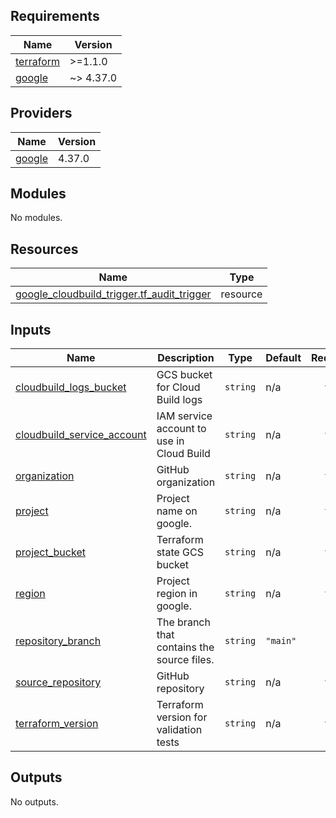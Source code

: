 <!-- BEGIN_TF_DOCS -->
## Requirements

| Name | Version |
|------|---------|
| <a name="requirement_terraform"></a> [terraform](#requirement\_terraform) | >=1.1.0 |
| <a name="requirement_google"></a> [google](#requirement\_google) | ~> 4.37.0 |

## Providers

| Name | Version |
|------|---------|
| <a name="provider_google"></a> [google](#provider\_google) | 4.37.0 |

## Modules

No modules.

## Resources

| Name | Type |
|------|------|
| [google_cloudbuild_trigger.tf_audit_trigger](https://registry.terraform.io/providers/hashicorp/google/latest/docs/resources/cloudbuild_trigger) | resource |

## Inputs

| Name | Description | Type | Default | Required |
|------|-------------|------|---------|:--------:|
| <a name="input_cloudbuild_logs_bucket"></a> [cloudbuild\_logs\_bucket](#input\_cloudbuild\_logs\_bucket) | GCS bucket for Cloud Build logs | `string` | n/a | yes |
| <a name="input_cloudbuild_service_account"></a> [cloudbuild\_service\_account](#input\_cloudbuild\_service\_account) | IAM service account to use in Cloud Build | `string` | n/a | yes |
| <a name="input_organization"></a> [organization](#input\_organization) | GitHub organization | `string` | n/a | yes |
| <a name="input_project"></a> [project](#input\_project) | Project name on google. | `string` | n/a | yes |
| <a name="input_project_bucket"></a> [project\_bucket](#input\_project\_bucket) | Terraform state GCS bucket | `string` | n/a | yes |
| <a name="input_region"></a> [region](#input\_region) | Project region in google. | `string` | n/a | yes |
| <a name="input_repository_branch"></a> [repository\_branch](#input\_repository\_branch) | The branch that contains the source files. | `string` | `"main"` | no |
| <a name="input_source_repository"></a> [source\_repository](#input\_source\_repository) | GitHub repository | `string` | n/a | yes |
| <a name="input_terraform_version"></a> [terraform\_version](#input\_terraform\_version) | Terraform version for validation tests | `string` | n/a | yes |

## Outputs

No outputs.
<!-- END_TF_DOCS -->
